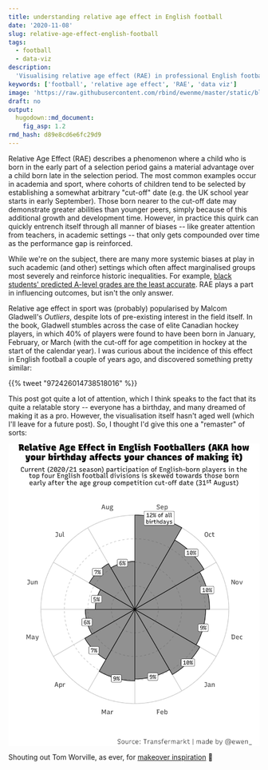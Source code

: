 ```yaml
---
title: understanding relative age effect in English football
date: '2020-11-08'
slug: relative-age-effect-english-football
tags:
  - football
  - data-viz
description:
  'Visualising relative age effect (RAE) in professional English football.'
keywords: ['football', 'relative age effect', 'RAE', 'data viz']
image: 'https://raw.githubusercontent.com/rbind/ewenme/master/static/blog/2020-11-08-visualising-relative-age-effect-in-english-football_files/figure-html/rae-chart-1.png'
draft: no
output:
  hugodown::md_document:
    fig_asp: 1.2
rmd_hash: d89e8cd6e6fc29d9
---
```


Relative Age Effect (RAE) describes a phenomenon where a child who is born in
the early part of a selection period gains a material advantage over a child
born late in the selection period. The most common examples occur in academia
and sport, where cohorts of children tend to be selected by establishing a
somewhat arbitrary "cut-off" date (e.g. the UK school year starts in early
September). Those born nearer to the cut-off date may demonstrate greater
abilities than younger peers, simply because of this additional growth and
development time. However, in practice this quirk can quickly entrench itself
through all manner of biases -- like greater attention from teachers, in
academic settings -- that only gets compounded over time as the performance gap
is reinforced.

While we're on the subject, there are many more systemic biases at play in such
academic (and other) settings which often affect marginalised groups most
severely and reinforce historic inequalities. For example,
[black students' predicted A-level grades are the least accurate](https://www.timeshighereducation.com/blog/does-ethnicity-influence-likelihood-admission-university#survey-answer).
RAE plays a part in influencing outcomes, but isn't the only answer.

Relative age effect in sport was (probably) popularised by Malcom Gladwell's
_Outliers_, despite lots of pre-existing interest in the field itself. In the
book, Gladwell stumbles across the case of elite Canadian hockey players, in
which 40% of players were found to have been born in January, February, or March
(with the cut-off for age competition in hockey at the start of the calendar
year). I was curious about the incidence of this effect in English football a
couple of years ago, and discovered something pretty similar:

<div class="highlight">

{{% tweet "972426014738518016" %}}

</div>

This post got quite a lot of attention, which I think speaks to the fact that
its quite a relatable story -- everyone has a birthday, and many dreamed of
making it as a pro. However, the visualisation itself hasn't aged well (which
I'll leave for a future post). So, I thought I'd give this one a "remaster" of
sorts:

<div class="highlight">

<img src="figs/rae-chart-1.png" width="640px" style="display: block; margin: auto;" />

</div>

Shouting out Tom Worville, as ever, for
[makeover inspiration](https://twitter.com/Worville/status/1320409463971549184)
🍕
